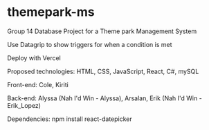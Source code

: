 # themepark-ms
Group 14 Database Project for a Theme park Management System

Use Datagrip to show triggers for when a condition is met

Deploy with Vercel

Proposed technologies:
HTML, CSS, JavaScript, React,
C#, mySQL

Front-end:
Cole,
Kiriti

Back-end:
Alyssa (Nah I'd Win - Alyssa),
Arsalan,
Erik (Nah I'd Win - Erik_Lopez)

Dependencies:
npm install react-datepicker
